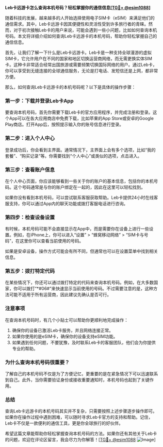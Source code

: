 **Leb卡远游卡怎么查询本机号码？轻松掌握你的通信信息[[TG💪+ @esim1088](https://t.me/s/esim1088)]**

随着科技的发展，越来越多的人开始选择使用电子SIM卡（eSIM）来满足他们的通信需求。其中，Leb卡远游卡因其便捷性和灵活性受到许多旅行者的青睐。然而，对于初次接触Leb卡的用户来说，可能会遇到一些小问题，比如如何查询本机号码。本文将详细介绍如何查询Leb卡远游卡的本机号码，帮助你轻松掌握自己的通信信息。

首先，让我们了解一下什么是Leb卡远游卡。Leb卡是一种支持全球漫游的虚拟SIM卡，它允许用户在不同的国家和地区切换运营商网络，而无需更换实体SIM卡。这种卡非常适合经常出国旅游或需要频繁切换国际网络的用户。通过Leb卡，你可以享受到无缝连接的全球通信服务，无论是打电话、发短信还是上网，都非常方便。

那么，如何查询Leb卡远游卡的本机号码呢？以下是具体的操作步骤：

### **第一步：下载并登录Leb卡App**
要查询本机号码，首先你需要下载Leb卡的官方应用程序，并完成注册和登录。这个App可以在各大应用商店中免费下载，比如苹果的App Store或安卓的Google Play商店。打开App后，按照提示输入你的账号信息进行登录。

### **第二步：进入个人中心**
登录成功后，你会看到主界面。通常情况下，主界面上会有多个选项，比如“我的套餐”、“购买记录”等。你需要找到“个人中心”或类似的选项，点击进入。

### **第三步：查看账户信息**
在个人中心页面，你应该能够看到一些关于你的账户的基本信息，包括你的本机号码。这个号码通常是与你的账户绑定在一起的，因此在这里可以轻松找到。

如果你没有看到本机号码，可以尝试联系客服获取帮助。Leb卡提供24小时在线客服支持，你可以通过App内的聊天功能或拨打客服电话进行咨询。

### **第四步：检查设备设置**
有时候，本机号码可能不会直接显示在App中，而是需要你在设备上进行一些设置。例如，在iPhone上，你可以进入“设置” > “蜂窝移动网络” > “SIM卡与号码”，在这里你可以查看当前使用的号码。

如果是安卓设备，操作方式可能会有所不同，但通常也可以在设置菜单中找到相关信息。

### **第五步：拨打特定代码**
在某些情况下，你还可以通过拨打特定的代码来查询本机号码。例如，在大多数国家，你可以拨打“*#06#”来快速显示当前使用的号码。不过需要注意的是，这种方法可能不适用于所有运营商，因此建议先确认是否可行。

### **注意事项**
在查询本机号码时，有几个小贴士可以帮助你更顺利地完成操作：
1. 确保你的设备已激活Leb卡服务，并且网络连接正常。
2. 如果你使用的是eSIM卡，确保你的设备支持eSIM功能。
3. 如果遇到任何问题，不要犹豫，及时联系Leb卡的客服团队，他们会为你提供专业的帮助。

### **为什么查询本机号码很重要？**
了解自己的本机号码不仅是为了方便记忆，更重要的是在紧急情况下可以迅速联系到自己。此外，当你需要验证身份或接收重要通知时，本机号码也起到了关键作用。

### **总结**
查询Leb卡远游卡的本机号码其实并不复杂，只需要按照上述步骤逐步操作即可。如果你在操作过程中遇到困难，可以随时寻求Leb卡官方的支持和帮助。记住，Leb卡不仅是一款便利的通信工具，更是你全球旅行的好伙伴。

希望这篇文章能帮助你轻松掌握查询本机号码的方法。如果你还有其他关于Leb卡的问题，欢迎在评论区留言，我会尽力为你解答！[[TG💪+ @esim1088](https://t.me/s/esim1088) ![Image](https://i.postimg.cc/4NQfJmqS/Snipaste-2025-05-13-00-14-12.png)]